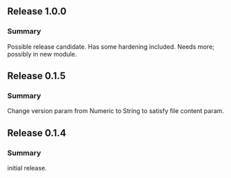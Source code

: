 ## Release 1.0.0

### Summary
Possible release candidate. Has some hardening included. Needs more; possibly in new module.

## Release 0.1.5

### Summary
Change version param from Numeric to String to satisfy file content param.

## Release 0.1.4

### Summary
initial release.
